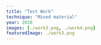 ```yaml
---
title: "Test Work"
technique: "Mixed material"
year: 2018
images: [./work3.png, ./work4.png]
featuredImage: ./work3.png
---
```


